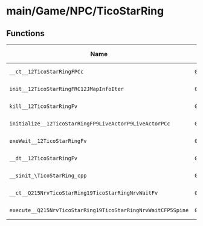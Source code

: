 # main/Game/NPC/TicoStarRing

## Functions

| Name | Address | Match % |
|------|---------|---------|
| `__ct__12TicoStarRingFPCc` | `0x80293AEC` | :x: (0.0%) |
| `init__12TicoStarRingFRC12JMapInfoIter` | `0x80293B38` | :x: (0.0%) |
| `kill__12TicoStarRingFv` | `0x80293C80` | :x: (0.0%) |
| `initialize__12TicoStarRingFP9LiveActorP9LiveActorPCc` | `0x80293CE8` | :x: (0.0%) |
| `exeWait__12TicoStarRingFv` | `0x80293D90` | :x: (0.0%) |
| `__dt__12TicoStarRingFv` | `0x80293DEC` | :x: (0.0%) |
| `__sinit_\TicoStarRing_cpp` | `0x80293E44` | :x: (0.0%) |
| `__ct__Q215NrvTicoStarRing19TicoStarRingNrvWaitFv` | `0x80293E4C` | :x: (0.0%) |
| `execute__Q215NrvTicoStarRing19TicoStarRingNrvWaitCFP5Spine` | `0x80293E5C` | :x: (0.0%) |